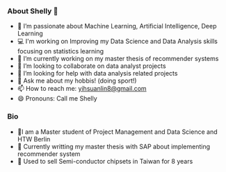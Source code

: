 ### About Shelly 👋

- 🔭 I’m passionate about Machine Learning, Artificial Intelligence, Deep Learning
- 💻 I'm working on Improving my Data Science and Data Analysis skills focusing on statistics learning
- 🌱 I’m currently working on my master thesis of recommender systems
- 👯 I’m looking to collaborate on data analyst projects
- 🤔 I’m looking for help with data analysis related projects
- 💬 Ask me about my hobbis! (doing sport!)
- 📫 How to reach me: yihsuanlin8@gmail.com
- 😄 Pronouns: Call me Shelly

### Bio

- 🙎‍I am a Master student of Project Management and Data Science and HTW Berlin
- 🌱 Currently writting my master thesis with SAP about implementing recommender system
- 🏅 Used to sell Semi-conductor chipsets in Taiwan for 8 years

<!--
**shellylin100/shellylin100** is a ✨ _special_ ✨ repository because its `README.md` (this file) appears on your GitHub profile.

Here are some ideas to get you started:

- 🔭 I’m currently working on time series analysis
- 🌱 I’m currently learning Machine Learning and Deep Learning
- 👯 I’m looking to collaborate on data analyst projects
- 🤔 I’m looking for help with data analysis related projects
- 💬 Ask me about my hobbis! (doing sport!)
- 📫 How to reach me: yihsuanlin8@gmail.com
- 😄 Pronouns: Call me Shelly
